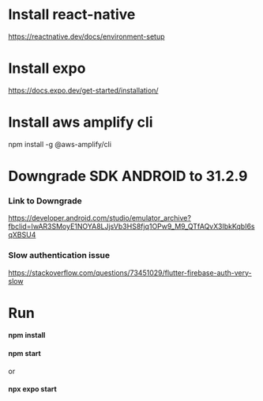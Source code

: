 
# Install react-native
https://reactnative.dev/docs/environment-setup

# Install expo 
https://docs.expo.dev/get-started/installation/

# Install aws amplify cli
npm install -g @aws-amplify/cli

# Downgrade SDK ANDROID to 31.2.9 

### Link to Downgrade
https://developer.android.com/studio/emulator_archive?fbclid=IwAR3SMoyE1NOYA8LJjsVb3HS8fjq1OPw9_M9_QTfAQvX3IbkKqbI6sqXBSU4

### Slow authentication issue
https://stackoverflow.com/questions/73451029/flutter-firebase-auth-very-slow

# Run
#### npm install
#### npm start
or
#### npx expo start
